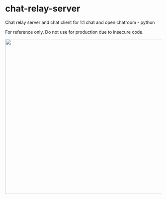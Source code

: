 # chat-relay-server
Chat relay server and chat client for 1:1 chat and open chatroom - python

For reference only. Do not use for production due to insecure code.

<img src="https://i.imgur.com/wHc0Sym.png" width=700 height=500>
